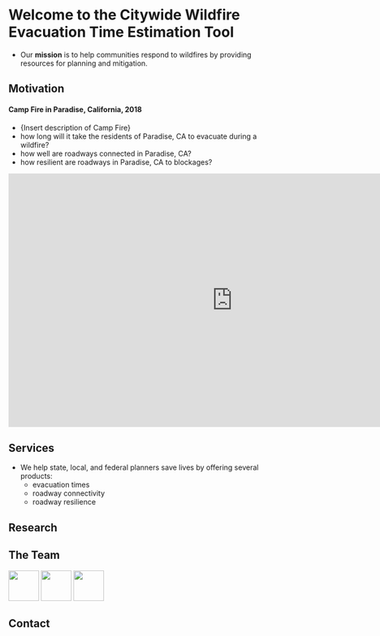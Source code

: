 # Welcome to the Citywide Wildfire Evacuation Time Estimation Tool

- Our **mission** is to help communities respond to wildfires by providing resources for planning and mitigation.

## Motivation

#### Camp Fire in Paradise, California, 2018
  - {Insert description of Camp Fire}
  - how long will it take the residents of Paradise, CA to evacuate during a wildfire?
  - how well are roadways connected in Paradise, CA?
  - how resilient are roadways in Paradise, CA to blockages?
  <iframe width="175%" height="500px" src="https://studio.unfolded.ai/public/ae438921-4fd0-471d-9c35-1ae853a8d123/embed" frameborder="0" allowfullscreen></iframe>
  
  
  
## Services
- We help state, local, and federal planners save lives by offering several products:
  - evacuation times
  - roadway connectivity
  - roadway resilience


## Research

## The Team
<img src="egress_kelper/Images/KC.jpg" height="60" width="60"/>
<img src="egress_kelper/blob/main/Images/RN.JPG" height="60" width="60"/> 
<img src="egress_kelper/blob/main/Images/DLW.jpg" height="60" width="60"/> 

## Contact
